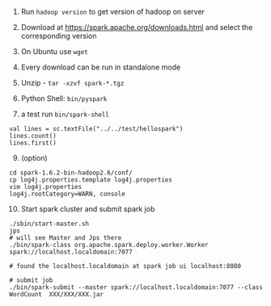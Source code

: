 1. Run `hadoop version` to get version of hadoop on server
2. Download at https://spark.apache.org/downloads.html and select the corresponding version
3. On Ubuntu use `wget`

5. Every download can be run in standalone mode

6. Unzip - `tar -xzvf spark-*.tgz`

7. Python Shell: `bin/pyspark`

8. a test
run `bin/spark-shell`

```
val lines = sc.textFile("../../test/hellospark")
lines.count()
lines.first()
```

9. (option)
```
cd spark-1.6.2-bin-hadoop2.6/conf/
cp log4j.properties.template log4j.properties
vim log4j.properties
log4j.rootCategory=WARN, console
```

10. Start spark cluster and submit spark job
```
./sbin/start-master.sh
jps 
# will see Master and Jps there
./bin/spark-class org.apache.spark.deploy.worker.Worker spark://localhost.localdomain:7077

# found the localhost.localdomain at spark job ui localhost:8080

# submit job
./bin/spark-submit --master spark://localhost.localdomain:7077 --class WordCount  XXX/XXX/XXX.jar
```